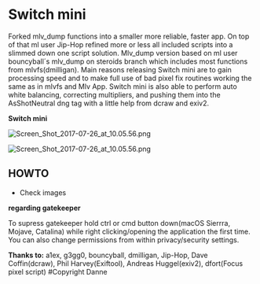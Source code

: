 # **Switch mini** #
Forked mlv_dump functions into a smaller more reliable, faster app. On top of that ml user Jip-Hop refined more or less all included scripts into a slimmed down one script solution. 
Mlv_dump version based on ml user bouncyball´s mlv_dump on steroids branch which includes most functions from mlvfs(dmilligan). 
Main reasons releasing Switch mini are to gain processing speed and to make full use of bad pixel fix routines working the same as in mlvfs and Mlv App. Switch mini is also able to perform auto white balancing, correcting multipliers, and pushing them into the AsShotNeutral dng tag with a little help from dcraw and exiv2.


**Switch mini**

![Screen_Shot_2017-07-26_at_10.05.56.png](https://i.postimg.cc/CKpx43jv/Ska-rmavbild-2020-09-08-kl-09-00-07-png-scaled.png)

![Screen_Shot_2017-07-26_at_10.05.56.png](https://i.postimg.cc/CxLqk7GJ/Ska-rmavbild-2020-09-06-kl-21-51-37-png-scaled.png)

## HOWTO ##

- Check images

**regarding gatekeeper**

To supress gatekeeper hold ctrl or cmd button down(macOS Sierrra, Mojave, Catalina) while right clicking/opening the application the first time. You can also change permissions from within privacy/security settings.

**Thanks to:** a1ex, g3gg0, bouncyball, dmilligan, Jip-Hop, Dave Coffin(dcraw), Phil Harvey(Exiftool), Andreas Huggel(exiv2), dfort(Focus pixel script)
#Copyright Danne
